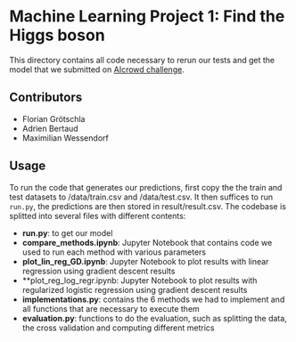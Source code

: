 # Machine Learning Project 1: Find the Higgs boson

This directory contains all code necessary to rerun our tests and get the model that we submitted on [AIcrowd challenge](https://www.aicrowd.com/challenges/epfl-machine-learning-higgs).
## Contributors

* Florian Grötschla
* Adrien Bertaud
* Maximilian Wessendorf

## Usage

To run the code that generates our predictions, first copy the the train and test datasets to /data/train.csv and /data/test.csv. It then suffices to run `run.py`, the predictions are then stored in result/result.csv.
The codebase is splitted into several files with different contents:

* **run.py**: to get our model
* **compare_methods.ipynb**: Jupyter Notebook that contains code we used to run each method with various parameters
* **plot_lin_reg_GD.ipynb**: Jupyter Notebook to plot results with linear regression using gradient descent results
* **plot_reg_log_regr.ipynb: Jupyter Notebook to plot results with regularized logistic regression using gradient descent results
* **implementations.py**: contains the 6 methods we had to implement and all functions that are necessary to execute them
* **evaluation.py**: functions to do the evaluation, such as splitting the data, the cross validation and computing different metrics



